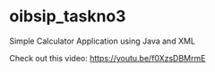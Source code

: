 # oibsip_taskno3

Simple Calculator Application using Java and XML

Check out this video:
https://youtu.be/f0XzsDBMrmE

